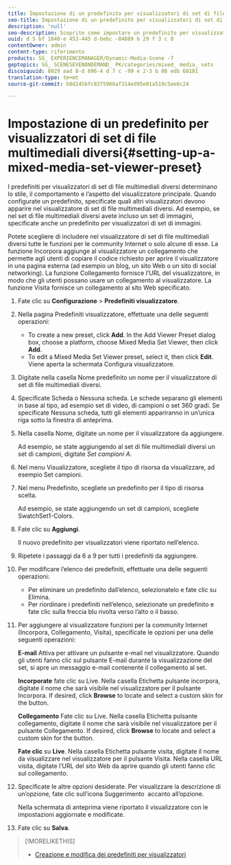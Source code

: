```yaml
---
title: Impostazione di un predefinito per visualizzatori di set di file multimediali diversi
seo-title: Impostazione di un predefinito per visualizzatori di set di file multimediali diversi
description: 'null'
seo-description: Scoprite come impostare un predefinito per visualizzatori di set di file multimediali diversi.
uuid: d 5 bf 1840-e 453-445 d-bebc -84889 b 29 f 3 c 8
contentOwner: admin
content-type: riferimento
products: SG_ EXPERIENCEMANAGER/Dynamic-Media-Scene -7
geptopics: SG_ SCENESEVENONDEMAND_ PK/categories/mixed_ media_ sets
discoiquuid: 8029 aad 8-d 696-4 d 7 c -99 e 2-3 b 08 edb 68181
translation-type: tm+mt
source-git-commit: b8d245bfc8375966af314ed95e81a519c5ee6c24

---
```



# Impostazione di un predefinito per visualizzatori di set di file multimediali diversi{#setting-up-a-mixed-media-set-viewer-preset}

I predefiniti per visualizzatori di set di file multimediali diversi determinano lo stile, il comportamento e l’aspetto del visualizzatore principale. Quando configurate un predefinito, specificate quali altri visualizzatori devono apparire nel visualizzatore di set di file multimediali diversi. Ad esempio, se nel set di file multimediali diversi avete incluso un set di immagini, specificate anche un predefinito per visualizzatori di set di immagini.

Potete scegliere di includere nel visualizzatore di set di file multimediali diversi tutte le funzioni per le community Internet o solo alcune di esse. La funzione Incorpora aggiunge al visualizzatore un collegamento che permette agli utenti di copiare il codice richiesto per aprire il visualizzatore in una pagina esterna (ad esempio un blog, un sito Web o un sito di social networking). La funzione Collegamento fornisce l’URL del visualizzatore, in modo che gli utenti possano usare un collegamento al visualizzatore. La funzione Visita fornisce un collegamento al sito Web specificato.

1. Fate clic su **Configurazione** &gt; **Predefiniti visualizzatore**.
1. Nella pagina Predefiniti visualizzatore, effettuate una delle seguenti operazioni:

   * To create a new preset, click **Add**. In the Add Viewer Preset dialog box, choose a platform, choose Mixed Media Set Viewer, then click **Add**.
   * To edit a Mixed Media Set Viewer preset, select it, then click **Edit**.
   Viene aperta la schermata Configura visualizzatore.

1. Digitate nella casella Nome predefinito un nome per il visualizzatore di set di file multimediali diversi.
1. Specificate Scheda o Nessuna scheda. Le schede separano gli elementi in base al tipo, ad esempio set di video, di campioni o set 360 gradi. Se specificate Nessuna scheda, tutti gli elementi appariranno in un’unica riga sotto la finestra di anteprima.
1. Nella casella Nome, digitate un nome per il visualizzatore da aggiungere.

   Ad esempio, se state aggiungendo al set di file multimediali diversi un set di campioni, digitate *Set campioni A*.

1. Nel menu Visualizzatore, scegliete il tipo di risorsa da visualizzare, ad esempio Set campioni.
1. Nel menu Predefinito, scegliete un predefinito per il tipo di risorsa scelta.

   Ad esempio, se state aggiungendo un set di campioni, scegliete SwatchSet1-Colors.

1. Fate clic su **Aggiungi**.

   Il nuovo predefinito per visualizzatori viene riportato nell’elenco.

1. Ripetete i passaggi da 6 a 9 per tutti i predefiniti da aggiungere.
1. Per modificare l’elenco dei predefiniti, effettuate una delle seguenti operazioni:

   * Per eliminare un predefinito dall’elenco, selezionatelo e fate clic su Elimina.
   * Per riordinare i predefiniti nell’elenco, selezionate un predefinito e fate clic sulla freccia blu rivolta verso l’alto o il basso.

1. Per aggiungere al visualizzatore funzioni per la community Internet (Incorpora, Collegamento, Visita), specificate le opzioni per una delle seguenti operazioni:

   **E-mail** Attiva per attivare un pulsante e-mail nel visualizzatore. Quando gli utenti fanno clic sul pulsante E-mail durante la visualizzazione del set, si apre un messaggio e-mail contenente il collegamento al set.

   **Incorporate** fate clic su Live. Nella casella Etichetta pulsante incorpora, digitate il nome che sarà visibile nel visualizzatore per il pulsante Incorpora. If desired, click **Browse** to locate and select a custom skin for the button.

   **Collegamento** Fate clic su Live. Nella casella Etichetta pulsante collegamento, digitate il nome che sarà visibile nel visualizzatore per il pulsante Collegamento. If desired, click **Browse** to locate and select a custom skin for the button.

   **Fate clic** su **Live**. Nella casella Etichetta pulsante visita, digitate il nome da visualizzare nel visualizzatore per il pulsante Visita. Nella casella URL visita, digitate l’URL del sito Web da aprire quando gli utenti fanno clic sul collegamento.

1. Specificate le altre opzioni desiderate. Per visualizzare la descrizione di un’opzione, fate clic sull’icona Suggerimento  accanto all’opzione.

   Nella schermata di anteprima viene riportato il visualizzatore con le impostazioni aggiornate e modificate.

1. Fate clic su **Salva**.

>[!MORELIKETHIS]
>
>* [Creazione e modifica dei predefiniti per visualizzatori](application-setup.md#adding_and_editing_viewer_presets)

